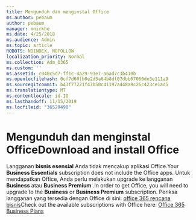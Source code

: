 ```yaml
---
title: Mengunduh dan menginstal Office
ms.author: pebaum
author: pebaum
manager: mnirkhe
ms.date: 4/25/2018
ms.audience: Admin
ms.topic: article
ROBOTS: NOINDEX, NOFOLLOW
localization_priority: Normal
ms.collection: Adm_O365
ms.custom: ''
ms.assetid: c040c5d7-ff1c-4a29-91e7-a6ad7c3b410b
ms.openlocfilehash: 0cf7d60fb0e2d5a64b8df07dbb07060de3e111a9
ms.sourcegitcommit: b43f77221f47b50c41197a448a9c26c423ce1ad5
ms.translationtype: MT
ms.contentlocale: id-ID
ms.lasthandoff: 11/15/2019
ms.locfileid: "36529490"
---
```

# <a name="download-and-install-office"></a><span data-ttu-id="df3df-102">Mengunduh dan menginstal Office</span><span class="sxs-lookup"><span data-stu-id="df3df-102">Download and install Office</span></span>

<span data-ttu-id="df3df-103">Langganan **bisnis esensial** Anda tidak mencakup aplikasi Office.</span><span class="sxs-lookup"><span data-stu-id="df3df-103">Your **Business Essentials** subscription does not include the Office apps.</span></span> <span data-ttu-id="df3df-104">Untuk mendapatkan Office, Anda perlu melakukan upgrade ke langganan **Business** atau **Business Premium** .</span><span class="sxs-lookup"><span data-stu-id="df3df-104">In order to get Office, you will need to upgrade to the **Business** or **Business Premium** subscription.</span></span> <span data-ttu-id="df3df-105">Periksa langganan yang tersedia dengan Office di sini: [office 365 rencana bisnis](https://products.office.com/compare-all-microsoft-office-products?tab=2)</span><span class="sxs-lookup"><span data-stu-id="df3df-105">Check out the available subscriptions with Office here: [Office 365 Business Plans](https://products.office.com/compare-all-microsoft-office-products?tab=2)</span></span>
  

